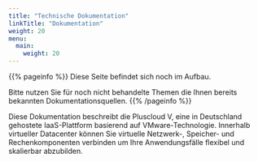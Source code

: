 ```yaml
---
title: "Technische Dokumentation"
linkTitle: "Dokumentation"
weight: 20
menu:
  main:
    weight: 20
---
```


{{% pageinfo %}}
Diese Seite befindet sich noch im Aufbau. 

Bitte nutzen Sie für noch nicht behandelte Themen die Ihnen bereits bekannten Dokumentationsquellen.
{{% /pageinfo %}}

Diese Dokumentation beschreibt die Pluscloud V, eine in Deutschland gehostete IaaS-Plattform basierend auf VMware-Technologie.
Innerhalb virtueller Datacenter können Sie virtuelle Netzwerk-, Speicher- und Rechenkomponenten verbinden um Ihre Anwendungsfälle flexibel und skalierbar abzubilden.
